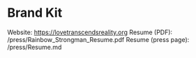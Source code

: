 # Brand Kit

Website: https://lovetranscendsreality.org
Resume (PDF): /press/Rainbow_Strongman_Resume.pdf
Resume (press page): /press/Resume.md
